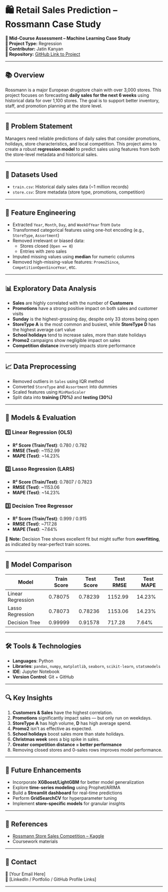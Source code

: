 # 🛍️ Retail Sales Prediction – Rossmann Case Study

**📌 Mid-Course Assessment – Machine Learning Case Study**  
**🔧 Project Type:** Regression  
**👤 Contributor:** Jatin Kanyan  
**📂 Repository:** [GitHub Link to Project](#)

---

## 📚 Overview

Rossmann is a major European drugstore chain with over 3,000 stores. This project focuses on forecasting **daily sales for the next 6 weeks** using historical data for over 1,100 stores. The goal is to support better inventory, staff, and promotion planning at the store level.

---

## 🎯 Problem Statement

Managers need reliable predictions of daily sales that consider promotions, holidays, store characteristics, and local competition. This project aims to create a robust **regression model** to predict sales using features from both the store-level metadata and historical sales.

---

## 📂 Datasets Used

- `train.csv`: Historical daily sales data (~1 million records)
- `store.csv`: Store metadata (store type, promotions, competition)

---

## 🧠 Feature Engineering

- Extracted `Year`, `Month`, `Day`, and `WeekOfYear` from `Date`
- Transformed categorical features using one-hot encoding (e.g., `StoreType`, `Assortment`)
- Removed irrelevant or biased data:
  - Stores closed (`Open == 0`)
  - Entries with zero sales
- Imputed missing values using **median** for numeric columns
- Removed high-missing-value features: `Promo2Since`, `CompetitionOpenSinceYear`, etc.

---

## 📊 Exploratory Data Analysis

- **Sales** are highly correlated with the number of **Customers**
- **Promotions** have a strong positive impact on both sales and customer visits
- **Sunday** is the highest-grossing day, despite only 33 stores being open
- **StoreType A** is the most common and busiest, while **StoreType D** has the highest average cart value
- **School holidays** tend to increase sales, more than state holidays
- **Promo2** campaigns show negligible impact on sales
- **Competition distance** inversely impacts store performance

---

## 📈 Data Preprocessing

- Removed outliers in `Sales` using IQR method
- Converted `StoreType` and `Assortment` into dummies
- Scaled features using `MinMaxScaler`
- Split data into **training (70%)** and **testing (30%)**

---

## 🧪 Models & Evaluation

### 1️⃣ Linear Regression (OLS)

- **R² Score (Train/Test)**: 0.780 / 0.782
- **RMSE (Test)**: ~1152.99
- **MAPE (Test)**: ~14.23%

### 2️⃣ Lasso Regression (LARS)

- **R² Score (Train/Test)**: 0.7807 / 0.7823
- **RMSE (Test)**: ~1153.06
- **MAPE (Test)**: ~14.23%

### 3️⃣ Decision Tree Regressor

- **R² Score (Train/Test)**: 0.999 / 0.915
- **RMSE (Test)**: ~717.28
- **MAPE (Test)**: ~7.64%

📌 **Note:** Decision Tree shows excellent fit but might suffer from **overfitting**, as indicated by near-perfect train scores.

---

## 📌 Model Comparison

| Model              | Train Score | Test Score | Test RMSE | Test MAPE |
|-------------------|-------------|------------|-----------|-----------|
| Linear Regression | 0.78075     | 0.78239    | 1152.99   | 14.23%    |
| Lasso Regression  | 0.78073     | 0.78236    | 1153.06   | 14.23%    |
| Decision Tree     | 0.99999     | 0.91578    | 717.28    | 7.64%     |

---

## 🛠️ Tools & Technologies

- **Languages**: Python  
- **Libraries**: `pandas`, `numpy`, `matplotlib`, `seaborn`, `scikit-learn`, `statsmodels`  
- **IDE**: Jupyter Notebook  
- **Version Control**: Git + GitHub  

---

## 🔍 Key Insights

1. **Customers & Sales** have the highest correlation.
2. **Promotions** significantly impact sales — but only run on weekdays.
3. **StoreType A** has high volume, **D** has high average spend.
4. **Promo2** isn't as effective as expected.
5. **School holidays** boost sales more than state holidays.
6. **Christmas week** sees a big spike in sales.
7. **Greater competition distance = better performance**
8. Removing closed stores and 0-sales rows improves model performance.

---

## 🚀 Future Enhancements

- Incorporate **XGBoost/LightGBM** for better model generalization
- Explore **time-series modeling** using Prophet/ARIMA
- Build a **Streamlit dashboard** for real-time predictions
- Perform **GridSearchCV** for hyperparameter tuning
- Implement **store-specific models** for granular insights

---

## 📁 References

- [Rossmann Store Sales Competition – Kaggle](https://www.kaggle.com/competitions/rossmann-store-sales)
- Coursework materials

---

## 👋 Contact

📧 [Your Email Here]  
🔗 [LinkedIn / Portfolio / GitHub Profile Links]

---


